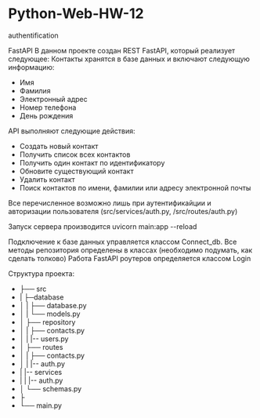 # Python-Web-HW-12

authentification

FastAPI
В данном проекте создан REST FastAPI, который реализует следующее:
Контакты хранятся в базе данных и включают следующую информацию:

- Имя
- Фамилия
- Электронный адрес
- Номер телефона
- День рождения

API выполняют следующие действия:

- Создать новый контакт
- Получить список всех контактов
- Получить один контакт по идентификатору
- Обновите существующий контакт
- Удалить контакт
- Поиск контактов по имени, фамилии или адресу электронной почты

Bсе перечисленное возможно лишь при аутентификайции и авторизации пользователя (src/services/auth.py, /src/routes/auth.py)

Запуск сервера производится uvicorn main:app --reload

Подключение к базе данных управляется классом Connect_db.
Все методы репозитория определены в классах (необходимо подумать, как сделать толково)
Работа FastAPI роутеров определяется классом Login

Структура проекта:

- ├── src
- | ├─database
- │ | ├── database.py
- │ | └── models.py
- │ ├── repository
- │ | ├── contacts.py
- │ | |-- users.py
- │ ├── routes
- │ | ├── contacts.py
- │ | |-- auth.py
- | |-- services
- | | |-- auth.py
- │ └── schemas.py
- ├
- └── main.py
